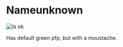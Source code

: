 # Nameunknown

![Is ok](https://badgen.net/static/status/ok/green?icon=discord)

Has default green pfp, but with a moustache.
